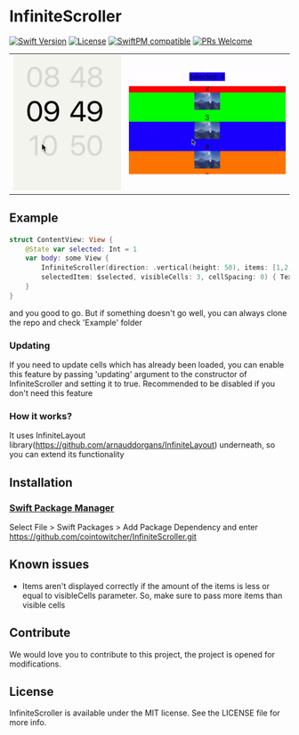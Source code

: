 # InfiniteScroller

[![Swift Version][swift-image]][swift-url]
[![License][license-image]][license-url]
[![SwiftPM compatible](https://img.shields.io/badge/SwiftPM-compatible-4BC51D.svg?style=flat)](https://github.com/Carthage/Carthage)
[![PRs Welcome](https://img.shields.io/badge/PRs-welcome-brightgreen.svg?style=flat-square)](http://makeapullrequest.com)
<table cellspacing="0" cellpadding="0" style="border-collapse: collapse; border: none;">
<tr>
    <td><img src="https://github.com/cointowitcher/InfiniteScroller/blob/master/docs/time_picker_example.gif" width="412">
</td>
    <td><img src="https://github.com/cointowitcher/InfiniteScroller/blob/master/docs/example.gif" width="600"></td>
    </tr>
    </table>


## Example

```swift
struct ContentView: View {
    @State var selected: Int = 1
    var body: some View {
        InfiniteScroller(direction: .vertical(height: 50), items: [1,2,3,4], 
        selectedItem: $selected, visibleCells: 3, cellSpacing: 0) { Text("\($0)") }
    }
}
```
and you good to go.
But if something doesn't go well, you can always clone the repo and check 'Example' folder

### Updating

If you need to update cells which has already been loaded, you can enable this feature by passing
'updating' argument to the constructor of InfiniteScroller and setting it to true. Recommended to be disabled if you
don't need this feature

### How it works?

It uses InfiniteLayout library(https://github.com/arnauddorgans/InfiniteLayout) underneath, so you can extend its functionality

## Installation

### [Swift Package Manager](https://github.com/apple/swift-package-manager)
Select File > Swift Packages > Add Package Dependency and enter https://github.com/cointowitcher/InfiniteScroller.git 

## Known issues

- Items aren't displayed correctly if the amount of the items is less or equal to visibleCells parameter. So, make sure to pass more items than visible cells

## Contribute

We would love you to contribute to this project, the project is opened for modifications. 

## License

InfiniteScroller is available under the MIT license. See the LICENSE file for more info.

[swift-image]:https://img.shields.io/badge/swift-5.2-orange.svg
[swift-url]: https://swift.org/
[license-image]: https://img.shields.io/badge/License-MIT-blue.svg
[license-url]: LICENSE
[codebeat-image]: https://codebeat.co/badges/c19b47ea-2f9d-45df-8458-b2d952fe9dad
[codebeat-url]: https://codebeat.co/projects/github-com-vsouza-awesomeios-com
